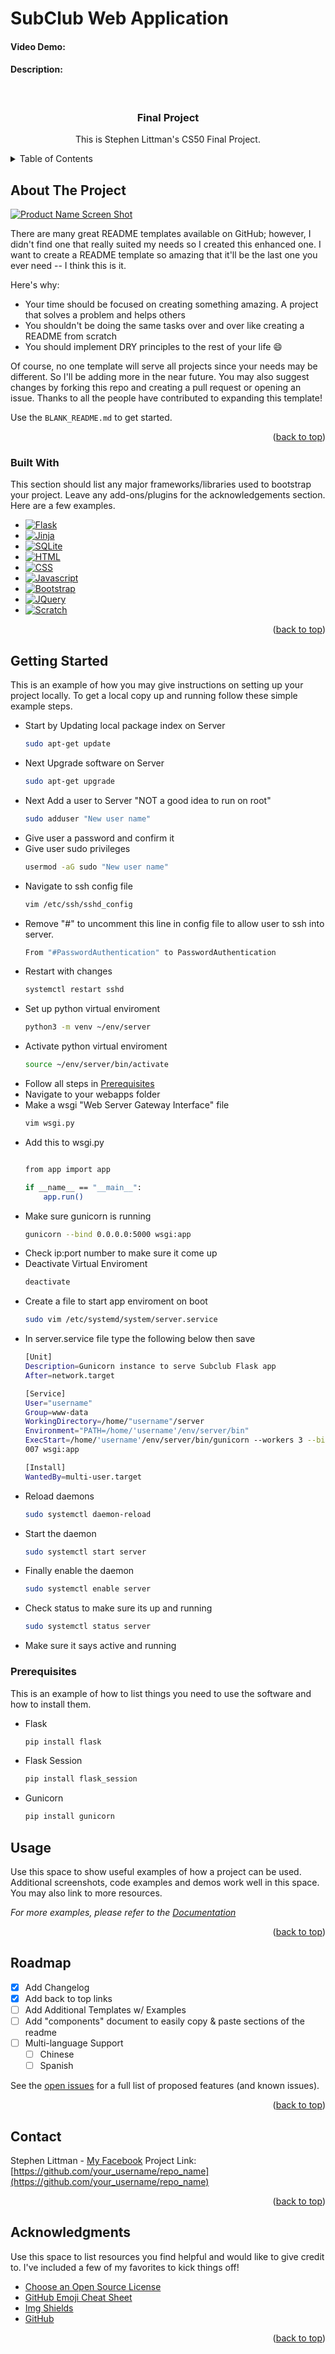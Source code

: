 # SubClub Web Application
#### Video Demo:  <URL HERE>
#### Description:
<!-- Improved compatibility of back to top link: See: https://github.com/othneildrew/Best-README-Template/pull/73 -->
<a name="readme-top"></a>



<!-- PROJECT SHIELDS -->
<!--
*** I'm using markdown "reference style" links for readability.
*** Reference links are enclosed in brackets [ ] instead of parentheses ( ).
*** See the bottom of this document for the declaration of the reference variables
*** for contributors-url, forks-url, etc. This is an optional, concise syntax you may use.
*** https://www.markdownguide.org/basic-syntax/#reference-style-links
-->


<!-- PROJECT LOGO -->
<br />

  <h3 align="center">Final Project</h3>

  <p align="center">
    This is Stephen Littman's CS50 Final Project.
  </p>
</div>



<!-- TABLE OF CONTENTS -->
<details>
  <summary>Table of Contents</summary>
  <ol>
    <li>
      <a href="#about-the-project">About The Project</a>
      <ul>
        <li><a href="#built-with">Built With</a></li>
      </ul>
    </li>
    <li>
      <a href="#getting-started">Getting Started</a>
      <ul>
        <li><a href="#prerequisites">Prerequisites</a></li>
        <li><a href="#installation">Installation</a></li>
      </ul>
    </li>
    <li><a href="#usage">Usage</a></li>
    <li><a href="#roadmap">Roadmap</a></li>
    <li><a href="#contact">Contact</a></li>
    <li><a href="#acknowledgments">Acknowledgments</a></li>
  </ol>
</details>



<!-- ABOUT THE PROJECT -->
## About The Project

[![Product Name Screen Shot][product-screenshot]](https://example.com)

There are many great README templates available on GitHub; however, I didn't find one that really suited my needs so I created this enhanced one. I want to create a README template so amazing that it'll be the last one you ever need -- I think this is it.

Here's why:
* Your time should be focused on creating something amazing. A project that solves a problem and helps others
* You shouldn't be doing the same tasks over and over like creating a README from scratch
* You should implement DRY principles to the rest of your life :smile:

Of course, no one template will serve all projects since your needs may be different. So I'll be adding more in the near future. You may also suggest changes by forking this repo and creating a pull request or opening an issue. Thanks to all the people have contributed to expanding this template!

Use the `BLANK_README.md` to get started.

<p align="right">(<a href="#readme-top">back to top</a>)</p>



### Built With

This section should list any major frameworks/libraries used to bootstrap your project. Leave any add-ons/plugins for the acknowledgements section. Here are a few examples.

* [![Flask][Flask.com]][Flask-url]
* [![Jinja][Jinja.com]][Jinja-url]
* [![SQLite][SQLite.com]][SQLite-url]
* [![HTML][HTML.com]][HTML-url]
* [![CSS][CSS.com]][CSS-url]
* [![Javascript][Javascript.com]][Javascript-url]
* [![Bootstrap][Bootstrap.com]][Bootstrap-url]
* [![JQuery][JQuery.com]][JQuery-url]
* [![Scratch][Scratch.com]][Scratch-url]


<p align="right">(<a href="#readme-top">back to top</a>)</p>



<!-- GETTING STARTED -->
## Getting Started
This is an example of how you may give instructions on setting up your project locally.
To get a local copy up and running follow these simple example steps.


* Start by Updating local package index on Server
  ```sh
  sudo apt-get update
  ```
* Next Upgrade software on Server
  ```sh
  sudo apt-get upgrade
  ```
* Next Add a user to Server "NOT a good idea to run on root"
  ```sh
  sudo adduser "New user name"
  ```
* Give user a password and confirm it
* Give user sudo privileges
  ```sh
  usermod -aG sudo "New user name"
  ```
* Navigate to ssh config file
  ```sh
  vim /etc/ssh/sshd_config
  ```
* Remove "#" to uncomment this line in config file to allow user to ssh into server.
  ```sh
  From "#PasswordAuthentication" to PasswordAuthentication
  ```
* Restart with changes
  ```sh
  systemctl restart sshd
  ```
* Set up python virtual enviroment
  ```sh
  python3 -m venv ~/env/server
  ```
* Activate python virtual enviroment
  ```sh
  source ~/env/server/bin/activate
  ```
* Follow all steps in <a href="#prerequisites">Prerequisites</a>
* Navigate to your webapps folder
* Make a wsgi "Web Server Gateway Interface" file
  ```sh
  vim wsgi.py
  ```
* Add this to wsgi.py
  ```sh

  from app import app

  if __name__ == "__main__":
      app.run()
  ```
* Make sure gunicorn is running
  ```sh
  gunicorn --bind 0.0.0.0:5000 wsgi:app
  ```
* Check ip:port number to make sure it come up
* Deactivate Virtual Enviroment
  ```sh
  deactivate
  ```
* Create a file to start app enviroment on boot
  ```sh
  sudo vim /etc/systemd/system/server.service
  ```
* In server.service file type the following below then save
  ```sh
  [Unit]
  Description=Gunicorn instance to serve Subclub Flask app
  After=network.target

  [Service]
  User="username"
  Group=www-data
  WorkingDirectory=/home/"username"/server
  Environment="PATH=/home/'username'/env/server/bin"
  ExecStart=/home/'username'/env/server/bin/gunicorn --workers 3 --bind unix:app.sock -m
  007 wsgi:app

  [Install]
  WantedBy=multi-user.target
  ```
* Reload daemons
  ```sh
  sudo systemctl daemon-reload
  ```
* Start the daemon
  ```sh
  sudo systemctl start server
  ```
* Finally enable the daemon
  ```sh
  sudo systemctl enable server
  ```
* Check status to make sure its up and running
  ```sh
  sudo systemctl status server
  ```
* Make sure it says active and running


### Prerequisites

This is an example of how to list things you need to use the software and how to install them.
* Flask
  ```sh
  pip install flask
  ```
* Flask Session
  ```sh
  pip install flask_session
  ```
* Gunicorn
  ```sh
  pip install gunicorn
  ```

<!-- USAGE EXAMPLES -->
## Usage

Use this space to show useful examples of how a project can be used. Additional screenshots, code examples and demos work well in this space. You may also link to more resources.

_For more examples, please refer to the [Documentation](https://example.com)_

<p align="right">(<a href="#readme-top">back to top</a>)</p>



<!-- ROADMAP -->
## Roadmap

- [x] Add Changelog
- [x] Add back to top links
- [ ] Add Additional Templates w/ Examples
- [ ] Add "components" document to easily copy & paste sections of the readme
- [ ] Multi-language Support
    - [ ] Chinese
    - [ ] Spanish

See the [open issues](https://github.com/othneildrew/Best-README-Template/issues) for a full list of proposed features (and known issues).

<p align="right">(<a href="#readme-top">back to top</a>)</p>



<!-- CONTACT -->
## Contact

Stephen Littman - [My Facebook](https://www.facebook.com/stephen.littman.9)
Project Link: [https://github.com/your_username/repo_name](https://github.com/your_username/repo_name)

<p align="right">(<a href="#readme-top">back to top</a>)</p>



<!-- ACKNOWLEDGMENTS -->
## Acknowledgments

Use this space to list resources you find helpful and would like to give credit to. I've included a few of my favorites to kick things off!

* [Choose an Open Source License](https://choosealicense.com)
* [GitHub Emoji Cheat Sheet](https://www.webpagefx.com/tools/emoji-cheat-sheet)
* [Img Shields](https://shields.io)
* [GitHub](https://github.com)


<p align="right">(<a href="#readme-top">back to top</a>)</p>


[product-screenshot]: images/screenshot.png

[Flask.com]: https://flask.palletsprojects.com/en/3.0.x/_images/flask-horizontal.png
[Flask-url]: https://flask.palletsprojects.com/
[Jinja.com]: https://img.shields.io/badge/jinja-white.svg?style=for-the-badge&logo=jinja&logoColor=black
[Jinja-url]: https://jinja.palletsprojects.com/
[SQLite.com]: https://img.shields.io/badge/sqlite-%2307405e.svg?style=for-the-badge&logo=sqlite&logoColor=white
[SQLite-url]: https://sqlite.org/
[HTML.com]: https://img.shields.io/badge/html5-%23E34F26.svg?style=for-the-badge&logo=html5&logoColor=white
[HTML-url]: https://www.w3.org/html/
[CSS.com]: https://img.shields.io/badge/css3-%231572B6.svg?style=for-the-badge&logo=css3&logoColor=white
[CSS-url]: https://www.w3.org/Style/CSS/Overview.en.html
[Javascript.com]: https://img.shields.io/badge/javascript-%23323330.svg?style=for-the-badge&logo=javascript&logoColor=%23F7DF1E
[Javascript-url]: https://www.javascript.com/
[Bootstrap.com]: https://img.shields.io/badge/Bootstrap-563D7C?style=for-the-badge&logo=bootstrap&logoColor=white
[Bootstrap-url]: https://getbootstrap.com
[JQuery.com]: https://img.shields.io/badge/jQuery-0769AD?style=for-the-badge&logo=jquery&logoColor=white
[JQuery-url]: https://jquery.com
[Scratch.com]: <img href="https://scratch.mit.edu/static/assets/90fb0caa5319c39b24946476dd32bb0d.svg" alt="Logo" width="80" height="80">
[Scratch-url]: https://scratch.mit.edu/
[YouTube.com]: https://img.shields.io/badge/YouTube-%23FF0000.svg?style=for-the-badge&logo=YouTube&logoColor=white
[YouTube-url]: https://youtube.com/


